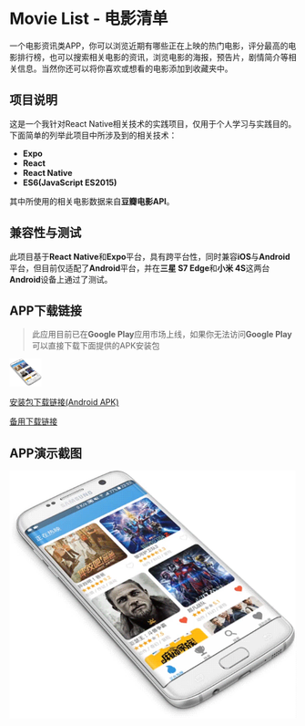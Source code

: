 # Movie List - 电影清单

一个电影资讯类APP，你可以浏览近期有哪些正在上映的热门电影，评分最高的电影排行榜，也可以搜索相关电影的资讯，浏览电影的海报，预告片，剧情简介等相关信息。当然你还可以将你喜欢或想看的电影添加到收藏夹中。

## 项目说明

这是一个我针对React Native相关技术的实践项目，仅用于个人学习与实践目的。下面简单的列举此项目中所涉及到的相关技术：

- **Expo**
- **React**
- **React Native**
- **ES6(JavaScript ES2015)**

其中所使用的相关电影数据来自**豆瓣电影API**。

## 兼容性与测试

此项目基于**React Native**和**Expo**平台，具有跨平台性，同时兼容**iOS**与**Android**平台，但目前仅适配了**Android**平台，并在**三星 S7 Edge**和**小米 4S**这两台**Android**设备上通过了测试。

## APP下载链接

> 此应用目前已在**Google Play**应用市场上线，如果你无法访问**Google Play**可以直接下载下面提供的APK安装包

<a href="https://play.google.com/store/apps/details?id=com.flyerq.movielist" target="_blank"><img src="https://github.com/flyerq/movie-list/blob/master/demo.gif" alt="Google Play" height="48" /></a>

[安装包下载链接(Android APK)](https://github.com/flyerq/movie-list/blob/master/build/movie-list_latest.apk?raw=true "电影清单")

[备用下载链接](http://works.flyerq.com/portfolio/movie-list/movie-list_latest.apk "电影清单")

## APP演示截图

<img src="https://github.com/flyerq/movie-list/blob/master/demo.gif" alt="Demo" width="686" />
